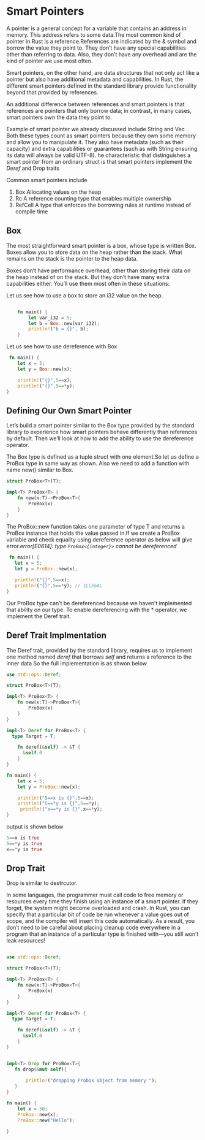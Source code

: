 # Smart Pointers

A pointer is a general concept for a variable that contains an address in memory.
This address refers to some data.The most common kind of pointer in Rust is a reference.References are indicated by the & symbol and borrow the value they point to. They don’t have any special capabilities other than referring to data. Also, they don’t have any overhead and are the kind of pointer we use most often.

Smart pointers, on the other hand, are data structures that not only act like a pointer but also have additional metadata and capabilities. In Rust, the different smart pointers defined in the standard library provide functionality beyond that provided by references.

An additional difference between references and smart pointers is that references are pointers that only borrow data; in contrast, in many cases, smart pointers own the data they point to.

Example of smart pointer we already discussed include String and Vec<T> . Both these types count as smart pointers because they own some memory and allow you to manipulate it. They also have metadata (such as their capacity) and extra capabilities or guarantees (such as with String ensuring its data will always be valid UTF-8).
he characteristic that distinguishes a smart pointer from an ordinary struct is that smart pointers implement the *Deref* and Drop traits


Common smart pointers include
1. Box<T>  Allocating values on the heap
2. Rc<T>   A reference counting type that enables multiple ownership
3. RefCell<T> A type that enforces the borrowing rules at runtime instead of compile time

## Box<T>

The most straightforward smart pointer is a box, whose type is written Box<T>. Boxes allow you to store data on the heap rather than the stack. What remains on the stack is the pointer to the heap data.

Boxes don’t have performance overhead, other than storing their data on the heap instead of on the stack. But they don’t have many extra capabilities either. You’ll use them most often in these situations:

Let us see how to use a box to store an i32 value on the heap.

```rust

    fn main() {
        let var_i32 = 5;
        let b = Box::new(var_i32);
        println!("b = {}", b);
    }

```

Let us see how to use dereference with Box

```rust
 fn main() {
    let x = 5;
    let y = Box::new(x);

    println!("{}",5==x);
    println!("{}",5==*y);
}

```

## Defining Our Own Smart Pointer

Let’s build a smart pointer similar to the Box<T> type provided by the standard library to experience how smart pointers behave differently than references by default. Then we’ll look at how to add the ability to use the dereference operator.

The Box<T> type is  defined as a tuple struct  with one element.So let us define a ProBox<T> type in same way as shown. Also we need to add a function with name new() similar to Box<T>.

```rust
struct ProBox<T>(T);

impl<T> ProBox<T> {
    fn new(x:T)->ProBox<T>{
        ProBox(x)
    }
}

```

 The ProBox::new function takes one parameter of type T  and returns a ProBox instance that holds the value passed in.If we create a ProBox variable and check equality using dereference operator as below will give error.*error[E0614]: type `ProBox<{integer}>` cannot be dereferenced*

 ```rust
  fn main() {
    let x = 5;
    let y = ProBox::new(x);

    println!("{}",5==x);
    println!("{}",5==*y); // ILLEGAL
}

 ```

 Our ProBox<T> type can’t be dereferenced because we haven’t implemented that ability on our type. To enable dereferencing with the * operator, we implement the Deref trait.

 ## Deref Trait Implmentation

 The Deref trait, provided by the standard library, requires us to implement one method named *deref* that borrows *self* and returns a reference to the inner data
So the full implementation is as shwon below

```rust
use std::ops::Deref;

struct ProBox<T>(T);

impl<T> ProBox<T> {
    fn new(x:T)->ProBox<T>{
        ProBox(x)
    }
}

impl<T> Deref for ProBox<T> {
  type Target = T;

    fn deref(&self) -> &T {
      &self.0
    }
}

fn main() {
    let x = 5;
    let y = ProBox::new(x);

    println!("5==x is {}",5==x);
    println!("5==*y is {}",5==*y);
     println!("x==*y is {}",x==*y);
}


```

output is shown below

```rust
5==x is true
5==*y is true
x==*y is true
```

## Drop Trait

Drop is similar to destrcutor.

In some languages, the programmer must call code to free memory or resources every time they finish using an instance of a smart pointer. If they forget, the system might become overloaded and crash. In Rust, you can specify that a particular bit of code be run whenever a value goes out of scope, and the compiler will insert this code automatically. As a result, you don’t need to be careful about placing cleanup code everywhere in a program that an instance of a particular type is finished with—you still won’t leak resources!


```rust

use std::ops::Deref;

struct ProBox<T>(T);

impl<T> ProBox<T> {
    fn new(x:T)->ProBox<T>{
        ProBox(x)
    }
}

impl<T> Deref for ProBox<T> {
  type Target = T;

    fn deref(&self) -> &T {
      &self.0
    }
}


impl<T> Drop for ProBox<T>{
   fn drop(&mut self){
    
       println!("dropping Probox object from memory ");
   }    
}

fn main() {
    let x = 50;
    ProBox::new(x);
    ProBox::new("Hello");
    
}
```